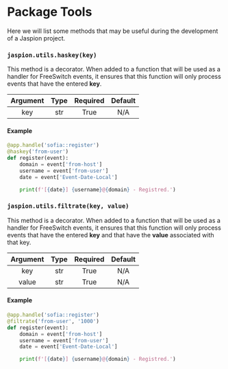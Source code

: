 # Package Tools

Here we will list some methods that may be useful during the development of a Jaspion project.

### `jaspion.utils.haskey(key)`
This method is a decorator.
When added to a function that will be used as a handler for FreeSwitch events, it ensures that this function will only process events that have the entered **key**.

| Argument | Type | Required | Default |
|:--------:|:----:|:--------:|:-------:|
|    key   |  str |   True   |   N/A   |

#### Example

```python
@app.handle('sofia::register')
@haskey('from-user')
def register(event):
    domain = event['from-host']
    username = event['from-user']
    date = event['Event-Date-Local']

    print(f'[{date}] {username}@{domain} - Registred.')
```

### `jaspion.utils.filtrate(key, value)`
This method is a decorator.
When added to a function that will be used as a handler for FreeSwitch events, it ensures that this function will only process events that have the entered **key** and that have the **value** associated with that key.

| Argument | Type | Required | Default |
|:--------:|:----:|:--------:|:-------:|
|    key   |  str |   True   |   N/A   |
|   value  |  str |   True   |   N/A   |

#### Example

```python
@app.handle('sofia::register')
@filtrate('from-user', '1000')
def register(event):
    domain = event['from-host']
    username = event['from-user']
    date = event['Event-Date-Local']

    print(f'[{date}] {username}@{domain} - Registred.')

```
